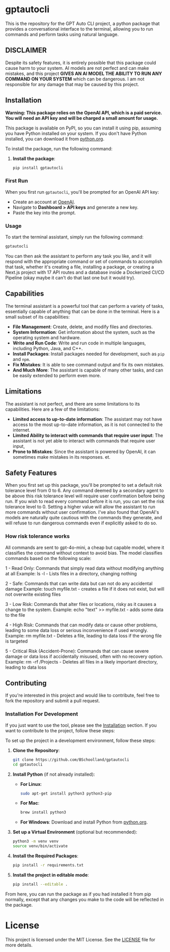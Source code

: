 # gptautocli

This is the repository for the GPT Auto CLI project, a python package that provides a conversational interface to the terminal, allowing you to run commands and perform tasks using natural language.  

## DISCLAIMER
Despite its safety features, it is entirely possible that this package could cause harm to your system. AI models are not perfect and can make mistakes, and this project **GIVES AN AI MODEL THE ABILITY TO RUN ANY COMMAND ON YOUR SYSTEM** which can be dangerous. I am not responsible for any damage that may be caused by this project.

## Installation
**Warning: This package relies on the OpenAI API, which is a paid service.  You will need an API key and will be charged a small amount for usage.**

This package is available on PyPI, so you can install it using pip, assuming you have Python installed on your system.  If you don't have Python installed, you can download it from [python.org](https://www.python.org/).

To install the package, run the following command:
1. **Install the package**:
    ```bash
    pip install gptautocli
    ```
### First Run
When you first run `gptautocli`, you'll be prompted for an OpenAI API key:
- Create an account at [OpenAI](https://platform.openai.com/signup).
- Navigate to **Dashboard > API keys** and generate a new key.
- Paste the key into the prompt.

### Usage
To start the terminal assistant, simply run the following command:
```bash
gptautocli
```
You can then ask the assistant to perform any task you like, and it will respond with the appropriate command or set of commands to accomplish that task, whether it's creating a file, installing a package, or creating a Next.js project with 17 API routes and a database inside a Dockerized CI/CD Pipeline (okay maybe it can't do that last one but it would try).


## Capabilities
The terminal assistant is a powerful tool that can perform a variety of tasks, essentially capable of anything that can be done in the terminal. Here is a small subset of its capabilities:
- **File Management**: Create, delete, and modify files and directories.
- **System Information**: Get information about the system, such as the operating system and hardware.
- **Write and Run Code**: Write and run code in multiple languages, including Python, Java, and C++.
- **Install Packages**: Install packages needed for development, such as `pip` and `npm`.
- **Fix Mistakes**: It is able to see command output and fix its own mistakes.
- **And Much More**: The assistant is capable of many other tasks, and can be easily extended to perform even more.

## Limitations
The assistant is not perfect, and there are some limitations to its capabilities. Here are a few of the limitations:
- **Limited access to up-to-date information**: The assistant may not have access to the most up-to-date information, as it is not connected to the internet.
- **Limited Ability to interact with commands that require user input**: The assistant is not yet able to interact with commands that require user input, 
- **Prone to Mistakes**: Since the assistant is powered by OpenAI, it can sometimes make mistakes in its responses.
et.

## Safety Features
When you first set up this package, you'll be prompted to set a default risk tolerance level from 0 to 6.  Any command deemed by a secondary agent to be above this risk tolerance level will require user confirmation before being run.  If you wish to read every command before it is run, you can set the risk tolerance level to 0.  Setting a higher value will allow the assistant to run more commands without user confirmation.  I've also found that OpenAI's models are naturally quite cautious with the commands they generate, and will refuse to run dangerous commands even if explicitly asked to do so.

### How risk tolerance works
All commands are sent to gpt-4o-mini, a cheap but capable model, where it classifies the command without context to avoid bias. The model classifies commands based on the following scale:

1 - Read Only: Commands that simply read data without modifying anything at all
Example: ls -l - Lists files in a directory, changing nothing

2 - Safe: Commands that can write data but can not do any accidental damage
Example: touch myfile.txt - creates a file if it does not exist, but will not overwrite existing files

3 - Low Risk: Commands that alter files or locations, risky as it causes a change to the system.
Example: echo "text" >> myfile.txt - adds some data to the file

4 - High Risk: Commands that can modify data or cause other problems, leading to some data loss or serious inconvenience if used wrongly.
Example: rm myfile.txt - Deletes a file, leading to data loss if the wrong file is targeted

5 - Critical Risk (Accident-Prone): Commands that can cause severe damage or data loss if accidentally misused, often with no recovery option.
Example: rm -rf /Projects - Deletes all files in a likely important directory, leading to data loss

## Contributing

If you're interested in this project and would like to contribute, feel free to fork the repository and submit a pull request.

### Installation For Development 

If you just want to use the tool, please see the [Installation](#installation) section.  If you want to contribute to the project, follow these steps:

To set up the project in a development environment, follow these steps:

1. **Clone the Repository**:
    ```bash
    git clone https://github.com/BSchoolland/gptautocli
    cd gptautocli
    ```

2. **Install Python** (if not already installed):
    - **For Linux**:
        ```bash
        sudo apt-get install python3 python3-pip
        ```
    - **For Mac**:
        ```bash
        brew install python3
        ```
    - **For Windows**:
        Download and install Python from [python.org](https://www.python.org/).

3. **Set up a Virtual Environment** (optional but recommended):
    ```bash
    python3 -m venv venv
    source venv/bin/activate
    ```

4. **Install the Required Packages**:
    ```bash
    pip install -r requirements.txt
    ```

5. **Install the project in editable mode**:
    ```bash
    pip install --editable .
    ```

From here, you can run the package as if you had installed it from pip normally, except that any changes you make to the code will be reflected in the package.


# License

This project is licensed under the MIT License. See the [LICENSE](LICENSE) file for more details.